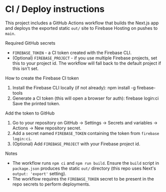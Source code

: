 CI / Deploy instructions
=========================

This project includes a GitHub Actions workflow that builds the Next.js app and deploys the exported static `out/` site to Firebase Hosting on pushes to `main`.

Required GitHub secrets
- `FIREBASE_TOKEN` - a CI token created with the Firebase CLI.
- (Optional) `FIREBASE_PROJECT` - if you use multiple Firebase projects, set this to your project id. The workflow will fall back to the default project if this isn't set.

How to create the Firebase CI token
1. Install the Firebase CLI locally (if not already):
   npm install -g firebase-tools
2. Generate a CI token (this will open a browser for auth):
   firebase login:ci
   Save the printed token.

Add the token to GitHub
1. Go to your repository on GitHub → Settings → Secrets and variables → Actions → New repository secret.
2. Add a secret named `FIREBASE_TOKEN` containing the token from `firebase login:ci`.
3. (Optional) Add `FIREBASE_PROJECT` with your Firebase project id.

Notes
- The workflow runs `npm ci` and `npm run build`. Ensure the `build` script in `package.json` produces the static `out/` directory (this repo uses Next's `output: 'export'` setting).
- The workflow requires the `FIREBASE_TOKEN` secret to be present in the repo secrets to perform deployments.
